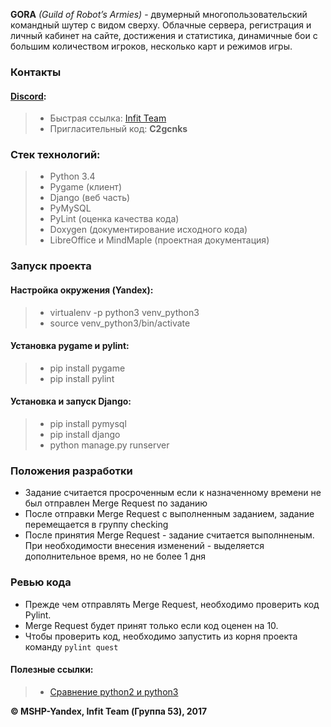 **GORA** *(Guild of Robot’s Armies)* - двумерный многопользовательский командный шутер с видом сверху.
Облачные сервера, регистрация и личный кабинет на сайте, достижения и статистика, динамичные бои с большим количеством игроков, несколько карт и режимов игры.

### Контакты
#### [Discord](https://discordapp.com/):
> - Быстрая ссылка: [Infit Team](https://discordapp.com/invite/C2gcnks)
> - Пригласительный код: **C2gcnks**

### Стек технологий:
> - Python 3.4
> - Pygame (клиент)
> - Django (веб часть)
> - PyMySQL
> - PyLint (оценка качества кода)
> - Doxygen (документирование исходного кода)
> - LibreOffice и MindMaple (проектная документация)

### Запуск проекта

#### Настройка окружения (Yandex):
> - virtualenv -p python3 venv_python3
> - source venv_python3/bin/activate

#### Установка pygame и pylint:
> - pip install pygame
> - pip install pylint

#### Установка и запуск Django:
> - pip install pymysql
> - pip install django
> - python manage.py runserver

### Положения разработки
- Задание считается просроченным если к назначенному времени не был отправлен Merge Request по заданию
- После отправки Merge Request с выполненным заданием, задание перемещается в группу checking
- После принятия Merge Request - задание считается выполнненым. 
При необходимости внесения изменений - выделяется дополнительное время, но не более 1 дня

### Ревью кода
- Прежде чем отправлять Merge Request, необходимо проверить код Pylint.
- Merge Request будет принят только если код оценен на 10.
- Чтобы проверить код, необходимо запустить из корня проекта команду ```pylint quest```

#### Полезные ссылки:
> - [Сравнение python2 и python3](https://pythonworld.ru/osnovy/python2-vs-python3-razlichiya-sintaksisa.html)

**© MSHP-Yandex, Infit Team (Группа 53), 2017**